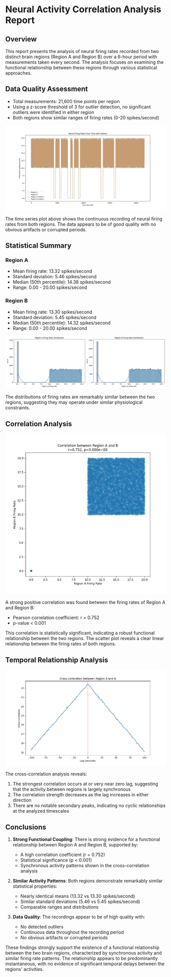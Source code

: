 # Neural Activity Correlation Analysis Report

## Overview
This report presents the analysis of neural firing rates recorded from two distinct brain regions (Region A and Region B) over a 6-hour period with measurements taken every second. The analysis focuses on examining the functional relationship between these regions through various statistical approaches.

## Data Quality Assessment
- Total measurements: 21,600 time points per region
- Using a z-score threshold of 3 for outlier detection, no significant outliers were identified in either region
- Both regions show similar ranges of firing rates (0-20 spikes/second)

![Time Series Plot](figures/time_series.png)

The time series plot above shows the continuous recording of neural firing rates from both regions. The data appears to be of good quality with no obvious artifacts or corrupted periods.

## Statistical Summary

### Region A
- Mean firing rate: 13.32 spikes/second
- Standard deviation: 5.46 spikes/second
- Median (50th percentile): 14.38 spikes/second
- Range: 0.00 - 20.00 spikes/second

### Region B
- Mean firing rate: 13.30 spikes/second
- Standard deviation: 5.45 spikes/second
- Median (50th percentile): 14.32 spikes/second
- Range: 0.00 - 20.00 spikes/second

![Distribution of Firing Rates](figures/distributions.png)

The distributions of firing rates are remarkably similar between the two regions, suggesting they may operate under similar physiological constraints.

## Correlation Analysis

![Correlation Between Regions](figures/correlation.png)

A strong positive correlation was found between the firing rates of Region A and Region B:
- Pearson correlation coefficient: r = 0.752
- p-value < 0.001

This correlation is statistically significant, indicating a robust functional relationship between the two regions. The scatter plot reveals a clear linear relationship between the firing rates of both regions.

## Temporal Relationship Analysis

![Cross-correlation Analysis](figures/cross_correlation.png)

The cross-correlation analysis reveals:
1. The strongest correlation occurs at or very near zero lag, suggesting that the activity between regions is largely synchronous
2. The correlation strength decreases as the lag increases in either direction
3. There are no notable secondary peaks, indicating no cyclic relationships at the analyzed timescales

## Conclusions

1. **Strong Functional Coupling**: There is strong evidence for a functional relationship between Region A and Region B, supported by:
   - A high correlation coefficient (r = 0.752)
   - Statistical significance (p < 0.001)
   - Synchronous activity patterns shown in the cross-correlation analysis

2. **Similar Activity Patterns**: Both regions demonstrate remarkably similar statistical properties:
   - Nearly identical means (13.32 vs 13.30 spikes/second)
   - Similar standard deviations (5.46 vs 5.45 spikes/second)
   - Comparable ranges and distributions

3. **Data Quality**: The recordings appear to be of high quality with:
   - No detected outliers
   - Continuous data throughout the recording period
   - No obvious artifacts or corrupted periods

These findings strongly support the existence of a functional relationship between the two brain regions, characterized by synchronous activity and similar firing rate patterns. The relationship appears to be predominantly instantaneous, with no evidence of significant temporal delays between the regions' activities.